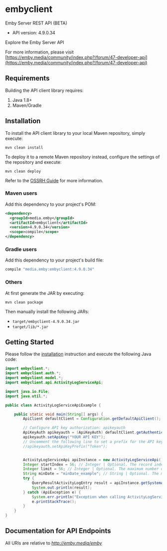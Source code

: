 # embyclient

Emby Server REST API (BETA)
- API version: 4.9.0.34

Explore the Emby Server API

  For more information, please visit [https://emby.media/community/index.php?/forum/47-developer-api](https://emby.media/community/index.php?/forum/47-developer-api)

## Requirements

Building the API client library requires:
1. Java 1.8+
2. Maven/Gradle

## Installation

To install the API client library to your local Maven repository, simply execute:

```shell
mvn clean install
```

To deploy it to a remote Maven repository instead, configure the settings of the repository and execute:

```shell
mvn clean deploy
```

Refer to the [OSSRH Guide](http://central.sonatype.org/pages/ossrh-guide.html) for more information.

### Maven users

Add this dependency to your project's POM:

```xml
<dependency>
  <groupId>media.emby</groupId>
  <artifactId>embyclient</artifactId>
  <version>4.9.0.34</version>
  <scope>compile</scope>
</dependency>
```

### Gradle users

Add this dependency to your project's build file:

```groovy
compile "media.emby:embyclient:4.9.0.34"
```

### Others

At first generate the JAR by executing:

```shell
mvn clean package
```

Then manually install the following JARs:

* `target/embyclient-4.9.0.34.jar`
* `target/lib/*.jar`

## Getting Started

Please follow the [installation](#installation) instruction and execute the following Java code:

```java
import embyclient.*;
import embyclient.auth.*;
import embyclient.model.*;
import embyclient.api.ActivityLogServiceApi;

import java.io.File;
import java.util.*;

public class ActivityLogServiceApiExample {

    public static void main(String[] args) {
        ApiClient defaultClient = Configuration.getDefaultApiClient();

        // Configure API key authorization: apikeyauth
        ApiKeyAuth apikeyauth = (ApiKeyAuth) defaultClient.getAuthentication("apikeyauth");
        apikeyauth.setApiKey("YOUR API KEY");
        // Uncomment the following line to set a prefix for the API key, e.g. "Token" (defaults to null)
        //apikeyauth.setApiKeyPrefix("Token");


        ActivityLogServiceApi apiInstance = new ActivityLogServiceApi();
        Integer startIndex = 56; // Integer | Optional. The record index to start at. All items with a lower index will be dropped from the results.
        Integer limit = 56; // Integer | Optional. The maximum number of records to return
        String minDate = "minDate_example"; // String | Optional. The minimum date. Format = ISO
        try {
            QueryResultActivityLogEntry result = apiInstance.getSystemActivitylogEntries(startIndex, limit, minDate);
            System.out.println(result);
        } catch (ApiException e) {
            System.err.println("Exception when calling ActivityLogServiceApi#getSystemActivitylogEntries");
            e.printStackTrace();
        }
    }
}
```

## Documentation for API Endpoints

All URIs are relative to *http://emby.media/emby*
